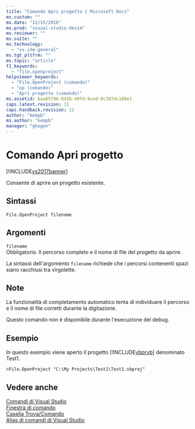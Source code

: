 ```yaml
---
title: "Comando Apri progetto | Microsoft Docs"
ms.custom: ""
ms.date: "12/15/2016"
ms.prod: "visual-studio-dev14"
ms.reviewer: ""
ms.suite: ""
ms.technology: 
  - "vs-ide-general"
ms.tgt_pltfrm: ""
ms.topic: "article"
f1_keywords: 
  - "file.openproject"
helpviewer_keywords: 
  - "File.OpenProject (comando)"
  - "op (comando)"
  - "Apri progetto (comando)"
ms.assetid: baa85f86-041b-49f4-9ced-0c397dc180e1
caps.latest.revision: 11
caps.handback.revision: 11
author: "kempb"
ms.author: "kempb"
manager: "ghogen"
---
```

# Comando Apri progetto
[!INCLUDE[vs2017banner](../../code-quality/includes/vs2017banner.md)]

Consente di aprire un progetto esistente.  
  
## Sintassi  
  
```  
File.OpenProject filename  
```  
  
## Argomenti  
 `filename`  
 Obbligatorio.  Il percorso completo e il nome di file del progetto da aprire.  
  
 La sintassi dell'argomento `filename` richiede che i percorsi contenenti spazi siano racchiusi tra virgolette.  
  
## Note  
 La funzionalità di completamento automatico tenta di individuare il percorso e il nome di file corretti durante la digitazione.  
  
 Questo comando non è disponibile durante l'esecuzione del debug.  
  
## Esempio  
 In questo esempio viene aperto il progetto [!INCLUDE[vbprvb](../../code-quality/includes/vbprvb_md.md)] denominato Test1.  
  
```  
>File.OpenProject "C:\My Projects\Test1\Test1.vbproj"  
```  
  
## Vedere anche  
 [Comandi di Visual Studio](../../ide/reference/visual-studio-commands.md)   
 [Finestra di comando](../../ide/reference/command-window.md)   
 [Casella Trova\/Comando](../../ide/find-command-box.md)   
 [Alias di comandi di Visual Studio](../../ide/reference/visual-studio-command-aliases.md)